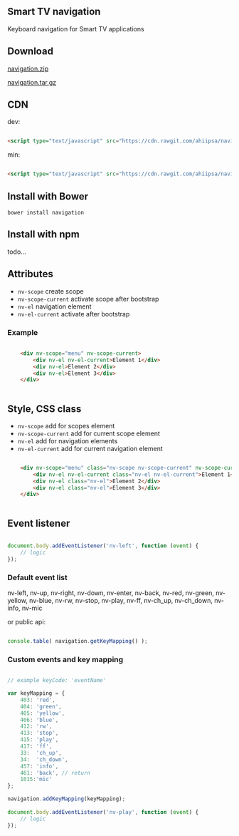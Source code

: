 ## Smart TV navigation

Keyboard navigation for Smart TV applications

## Download
 
[navigation.zip](https://github.com/ahiipsa/navigation/zipball/master)

[navigation.tar.gz](https://github.com/ahiipsa/navigation/tarball/master)

## CDN

dev:

```html

<script type="text/javascript" src="https://cdn.rawgit.com/ahiipsa/navigation/master/dist/navigation.js"></script>

```

min:

```html

<script type="text/javascript" src="https://cdn.rawgit.com/ahiipsa/navigation/master/dist/navigation.min.js"></script>

```

## Install with Bower

`bower install navigation`

## Install with npm

todo...
 
## Attributes

- `nv-scope` create scope
- `nv-scope-current` activate scope after bootstrap
- `nv-el` navigation element
- `nv-el-current` activate after bootstrap

### Example
```html

    <div nv-scope="menu" nv-scope-current>
        <div nv-el nv-el-current>Element 1</div>
        <div nv-el>Element 2</div>
        <div nv-el>Element 3</div>
    </div>
    
```

## Style, CSS class

- `nv-scope` add for scopes element
- `nv-scope-current` add for current scope element
- `nv-el` add for navigation elements
- `nv-el-current` add for current navigation element

```html

    <div nv-scope="menu" class="nv-scope nv-scope-current" nv-scope-current>
        <div nv-el nv-el-current class="nv-el nv-el-current">Element 1</div>
        <div nv-el class="nv-el">Element 2</div>
        <div nv-el class="nv-el">Element 3</div>
    </div>
    
```

## Event listener

```js

document.body.addEventListener('nv-left', function (event) {
    // logic
});

```

### Default event list

nv-left, nv-up, nv-right, nv-down, nv-enter, nv-back, nv-red, nv-green, nv-yellow, nv-blue, nv-rw, nv-stop, nv-play, nv-ff, nv-ch_up, nv-ch_down, nv-info, nv-mic

or public api:

```js

console.table( navigation.getKeyMapping() );

```

### Custom events and key mapping

```js

// example keyCode: 'eventName'

var keyMapping = {
    403: 'red',
    404: 'green',
    405: 'yellow',
    406: 'blue',
    412: 'rw',
    413: 'stop',
    415: 'play',
    417: 'ff',
    33:  'ch_up',
    34:  'ch_down',
    457: 'info',
    461: 'back', // return
    1015:'mic'
};

navigation.addKeyMapping(keyMapping);
 
document.body.addEventListener('nv-play', function (event) {
    // logic
});

```